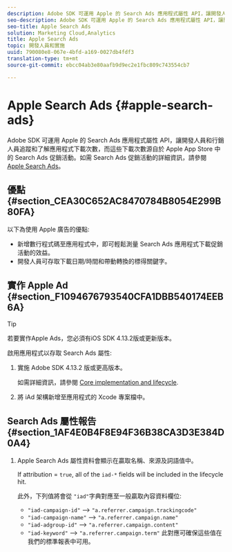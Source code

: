 ```yaml
---
description: Adobe SDK 可運用 Apple 的 Search Ads 應用程式屬性 API，讓開發人員和行銷人員追蹤和了解應用程式下載次數，而這些下載次數源自於 Apple App Store 中的 Search Ads 促銷活動。
seo-description: Adobe SDK 可運用 Apple 的 Search Ads 應用程式屬性 API，讓開發人員和行銷人員追蹤和了解應用程式下載次數，而這些下載次數源自於 Apple App Store 中的 Search Ads 促銷活動。
seo-title: Apple Search Ads
solution: Marketing Cloud,Analytics
title: Apple Search Ads
topic: 開發人員和實施
uuid: 790080e8-067e-4bfd-a169-0027db4fdf3
translation-type: tm+mt
source-git-commit: ebcc04ab3e80aafb9d9ec2e1fbc809c743554cb7

---
```



# Apple Search Ads {#apple-search-ads}

Adobe SDK 可運用 Apple 的 Search Ads 應用程式屬性 API，讓開發人員和行銷人員追蹤和了解應用程式下載次數，而這些下載次數源自於 Apple App Store 中的 Search Ads 促銷活動。如需 Search Ads 促銷活動的詳細資訊，請參閱 [Apple Search Ads](https://searchads.apple.com)。

## 優點 {#section_CEA30C652AC8470784B8054E299B80FA}

以下為使用 Apple 廣告的優點:

* 新增數行程式碼至應用程式中，即可輕鬆測量 Search Ads 應用程式下載促銷活動的效益。
* 開發人員可存取下載日期/時間和帶動轉換的標得關鍵字。

## 實作 Apple Ad {#section_F1094676793540CFA1DBB540174EEB6A}

>[!TIP]
>
>若要實作Apple Ads，您必須有iOS SDK 4.13.2版或更新版本。

啟用應用程式以存取 Search Ads 屬性:

1. 實施 Adobe SDK 4.13.2 版或更高版本。

   如需詳細資訊，請參閱 [Core implementation and lifecycle](/help/ios/getting-started/dev-qs.md).

1. 將 iAd 架構新增至應用程式的 Xcode 專案檔中。

## Search Ads 屬性報告 {#section_1AF4E0B4F8E94F36B38CA3D3E384D0A4}

1. Apple Search Ads 屬性資料會顯示在贏取名稱、來源及詞語值中。

   If attribution = `true`, all of the `iad-*` fields will be included in the lifecycle hit.

   此外，下列值將會從 `"iad"`字典對應至一般贏取內容資料欄位:

   * `"iad-campaign-id"` --&gt; `"a.referrer.campaign.trackingcode"`
   * `"iad-campaign-name"` --&gt; `"a.referrer.campaign.name"`
   * `"iad-adgroup-id"` --&gt; `"a.referrer.campaign.content"`
   * `"iad-keyword"` --&gt; `"a.referrer.campaign.term"`
   此對應可確保這些值在我們的標準報表中可用。
